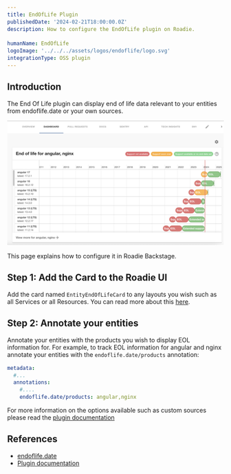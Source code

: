 ```yaml
---
title: EndOfLife Plugin
publishedDate: '2024-02-21T18:00:00.0Z'
description: How to configure the EndOfLife plugin on Roadie.

humanName: EndOfLife
logoImage: '../../../assets/logos/endoflife/logo.svg'
integrationType: OSS plugin
---
```


## Introduction

The End Of Life plugin can display end of life data relevant to your entities from endoflife.date or your own sources. 

![Example image showing end of life test report](./endoflife.png)

This page explains how to configure it in Roadie Backstage.

## Step 1: Add the Card to the Roadie UI

Add the card named `EntityEndOfLifeCard` to any layouts you wish such as all Services or all Resources. You can read more 
about this [here](/docs/details/updating-the-ui/).

## Step 2: Annotate your entities 

Annotate your entities with the products you wish to display EOL information for. For example, to track EOL
information for angular and nginx annotate your entities with the `endoflife.date/products` annotation: 

```yaml
metadata:
  #...
  annotations:
    #....
    endoflife.date/products: angular,nginx
```

For more information on the options available such as custom sources please read the [plugin documentation](https://github.com/dweber019/backstage-plugins/tree/main/plugins/endoflife#annotations)

## References
* [endoflife.date](endoflife.date)
* [Plugin documentation](https://github.com/dweber019/backstage-plugins/tree/main/plugins/endoflife)